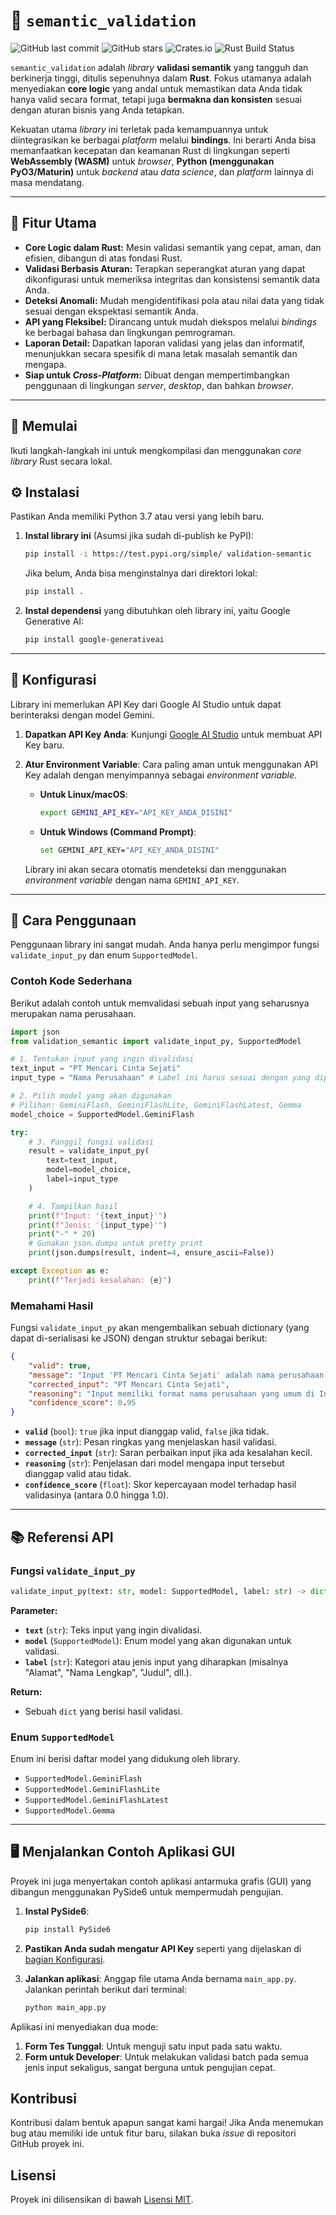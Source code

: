 # 🤖 `semantic_validation`

![GitHub last commit](https://img.shields.io/github/last-commit/herros27/validation_semantic)
![GitHub stars](https://img.shields.io/github/stars/herros27/validation_semantic?style=social)
![Crates.io](https://img.shields.io/crates/v/semantic_validation)
![Rust Build Status](https://github.com/herros27/validation_semantic/actions/workflows/rust.yml/badge.svg)

`semantic_validation` adalah *library* **validasi semantik** yang tangguh dan berkinerja tinggi, ditulis sepenuhnya dalam **Rust**. Fokus utamanya adalah menyediakan **core logic** yang andal untuk memastikan data Anda tidak hanya valid secara format, tetapi juga **bermakna dan konsisten** sesuai dengan aturan bisnis yang Anda tetapkan.

Kekuatan utama *library* ini terletak pada kemampuannya untuk diintegrasikan ke berbagai *platform* melalui **bindings**. Ini berarti Anda bisa memanfaatkan kecepatan dan keamanan Rust di lingkungan seperti **WebAssembly (WASM)** untuk *browser*, **Python (menggunakan PyO3/Maturin)** untuk *backend* atau *data science*, dan *platform* lainnya di masa mendatang.

---

## 🌟 Fitur Utama

* **Core Logic dalam Rust:** Mesin validasi semantik yang cepat, aman, dan efisien, dibangun di atas fondasi Rust.
* **Validasi Berbasis Aturan:** Terapkan seperangkat aturan yang dapat dikonfigurasi untuk memeriksa integritas dan konsistensi semantik data Anda.
* **Deteksi Anomali:** Mudah mengidentifikasi pola atau nilai data yang tidak sesuai dengan ekspektasi semantik Anda.
* **API yang Fleksibel:** Dirancang untuk mudah diekspos melalui *bindings* ke berbagai bahasa dan lingkungan pemrograman.
* **Laporan Detail:** Dapatkan laporan validasi yang jelas dan informatif, menunjukkan secara spesifik di mana letak masalah semantik dan mengapa.
* **Siap untuk *Cross-Platform*:** Dibuat dengan mempertimbangkan penggunaan di lingkungan *server*, *desktop*, dan bahkan *browser*.

---

## 🚀 Memulai

Ikuti langkah-langkah ini untuk mengkompilasi dan menggunakan *core library* Rust secara lokal.

## ⚙️ Instalasi

Pastikan Anda memiliki Python 3.7 atau versi yang lebih baru.

1.  **Instal library ini** (Asumsi jika sudah di-publish ke PyPI):
    ```bash
    pip install -i https://test.pypi.org/simple/ validation-semantic
    ```
    Jika belum, Anda bisa menginstalnya dari direktori lokal:
    ```bash
    pip install .
    ```

2.  **Instal dependensi** yang dibutuhkan oleh library ini, yaitu Google Generative AI:
    ```bash
    pip install google-generativeai
    ```

---

## 🔑 Konfigurasi

Library ini memerlukan API Key dari Google AI Studio untuk dapat berinteraksi dengan model Gemini.

1.  **Dapatkan API Key Anda**: Kunjungi [Google AI Studio](https://aistudio.google.com/app/apikey) untuk membuat API Key baru.

2.  **Atur Environment Variable**: Cara paling aman untuk menggunakan API Key adalah dengan menyimpannya sebagai *environment variable*.
    
    -   **Untuk Linux/macOS**:
        ```bash
        export GEMINI_API_KEY="API_KEY_ANDA_DISINI"
        ```
    
    -   **Untuk Windows (Command Prompt)**:
        ```bash
        set GEMINI_API_KEY="API_KEY_ANDA_DISINI"
        ```
    
    Library ini akan secara otomatis mendeteksi dan menggunakan *environment variable* dengan nama `GEMINI_API_KEY`.

---

## 🚀 Cara Penggunaan

Penggunaan library ini sangat mudah. Anda hanya perlu mengimpor fungsi `validate_input_py` dan enum `SupportedModel`.

### Contoh Kode Sederhana

Berikut adalah contoh untuk memvalidasi sebuah input yang seharusnya merupakan nama perusahaan.

```python
import json
from validation_semantic import validate_input_py, SupportedModel

# 1. Tentukan input yang ingin divalidasi
text_input = "PT Mencari Cinta Sejati"
input_type = "Nama Perusahaan" # Label ini harus sesuai dengan yang dipahami model

# 2. Pilih model yang akan digunakan
# Pilihan: GeminiFlash, GeminiFlashLite, GeminiFlashLatest, Gemma
model_choice = SupportedModel.GeminiFlash

try:
    # 3. Panggil fungsi validasi
    result = validate_input_py(
        text=text_input,
        model=model_choice,
        label=input_type
    )

    # 4. Tampilkan hasil
    print(f"Input: '{text_input}'")
    print(f"Jenis: '{input_type}'")
    print("-" * 20)
    # Gunakan json.dumps untuk pretty print
    print(json.dumps(result, indent=4, ensure_ascii=False))

except Exception as e:
    print(f"Terjadi kesalahan: {e}")

```

### Memahami Hasil

Fungsi `validate_input_py` akan mengembalikan sebuah dictionary (yang dapat di-serialisasi ke JSON) dengan struktur sebagai berikut:

```json
{
    "valid": true,
    "message": "Input 'PT Mencari Cinta Sejati' adalah nama perusahaan yang valid dan umum di Indonesia.",
    "corrected_input": "PT Mencari Cinta Sejati",
    "reasoning": "Input memiliki format nama perusahaan yang umum di Indonesia dengan prefix 'PT' yang berarti Perseroan Terbatas. Nama tersebut terdengar seperti nama perusahaan sungguhan meskipun bersifat fiktif.",
    "confidence_score": 0.95
}
```
- **`valid`** (`bool`): `true` jika input dianggap valid, `false` jika tidak.
- **`message`** (`str`): Pesan ringkas yang menjelaskan hasil validasi.
- **`corrected_input`** (`str`): Saran perbaikan input jika ada kesalahan kecil.
- **`reasoning`** (`str`): Penjelasan dari model mengapa input tersebut dianggap valid atau tidak.
- **`confidence_score`** (`float`): Skor kepercayaan model terhadap hasil validasinya (antara 0.0 hingga 1.0).

---

## 📚 Referensi API

### Fungsi `validate_input_py`

```python
validate_input_py(text: str, model: SupportedModel, label: str) -> dict
```

**Parameter:**

-   **`text`** (`str`): Teks input yang ingin divalidasi.
-   **`model`** (`SupportedModel`): Enum model yang akan digunakan untuk validasi.
-   **`label`** (`str`): Kategori atau jenis input yang diharapkan (misalnya "Alamat", "Nama Lengkap", "Judul", dll.).

**Return:**

-   Sebuah `dict` yang berisi hasil validasi.

### Enum `SupportedModel`

Enum ini berisi daftar model yang didukung oleh library.

-   `SupportedModel.GeminiFlash`
-   `SupportedModel.GeminiFlashLite`
-   `SupportedModel.GeminiFlashLatest`
-   `SupportedModel.Gemma`

---

## 🖥️ Menjalankan Contoh Aplikasi GUI

Proyek ini juga menyertakan contoh aplikasi antarmuka grafis (GUI) yang dibangun menggunakan PySide6 untuk mempermudah pengujian.

1.  **Instal PySide6**:
    ```bash
    pip install PySide6
    ```

2.  **Pastikan Anda sudah mengatur API Key** seperti yang dijelaskan di [bagian Konfigurasi](#-konfigurasi).

3.  **Jalankan aplikasi**:
    Anggap file utama Anda bernama `main_app.py`. Jalankan perintah berikut dari terminal:
    ```bash
    python main_app.py
    ```

Aplikasi ini menyediakan dua mode:
1.  **Form Tes Tunggal**: Untuk menguji satu input pada satu waktu.
2.  **Form untuk Developer**: Untuk melakukan validasi batch pada semua jenis input sekaligus, sangat berguna untuk pengujian cepat.

## Kontribusi

Kontribusi dalam bentuk apapun sangat kami hargai! Jika Anda menemukan bug atau memiliki ide untuk fitur baru, silakan buka *issue* di repositori GitHub proyek ini.

## Lisensi

Proyek ini dilisensikan di bawah [Lisensi MIT](https://opensource.org/licenses/MIT).
